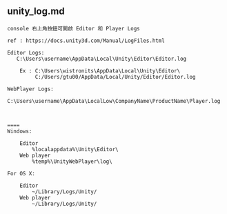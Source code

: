 unity_log.md
---
	console 右上角按鈕可開啟 Editor 和 Player Logs

	ref : https://docs.unity3d.com/Manual/LogFiles.html

	Editor Logs:
	‪	C:\Users\username\AppData\Local\Unity\Editor\Editor.log

		Ex : C:\Users\wistronits\AppData\Local\Unity\Editor\
			 C:/Users/gtu00/AppData/Local/Unity/Editor/Editor.log

	WebPlayer Logs:
		C:\Users\username\AppData\LocalLow\CompanyName\ProductName\Player.log



	====
	Windows:

	    Editor
	        %localappdata%\Unity\Editor\
	    Web player
	        %temp%\UnityWebPlayer\log\

	For OS X:

	    Editor
	        ~/Library/Logs/Unity/
	    Web player
	        ~/Library/Logs/Unity/
